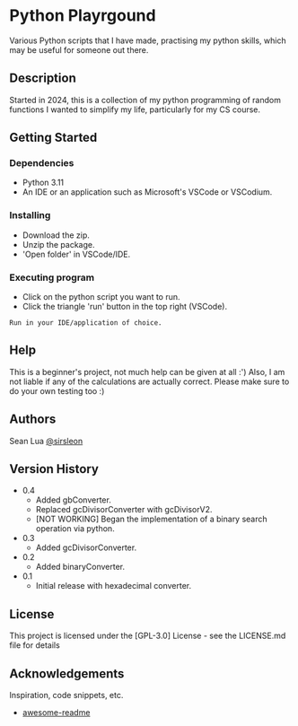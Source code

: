 # Python Playrgound
Various Python scripts that I have made, practising my python skills, which may be useful for someone out there.

## Description
Started in 2024, this is a collection of my python programming of random functions I wanted to simplify my life, particularly for my CS course.

## Getting Started

### Dependencies
* Python 3.11
* An IDE or an application such as Microsoft's VSCode or VSCodium.

### Installing

* Download the zip.
* Unzip the package.
* 'Open folder' in VSCode/IDE.

### Executing program

* Click on the python script you want to run.
* Click the triangle 'run' button in the top right (VSCode).

```
Run in your IDE/application of choice.
```

## Help

This is a beginner's project, not much help can be given at all :') Also, I am not liable if any of the calculations are actually correct. Please make sure to do your own testing too :)

## Authors

Sean Lua
[@sirsleon](https://github.com/sirsleon)

## Version History

* 0.4
    * Added gbConverter.
    * Replaced gcDivisorConverter with gcDivisorV2.
    * [NOT WORKING] Began the implementation of a binary search operation via python.
* 0.3
    * Added gcDivisorConverter.    
* 0.2
    * Added binaryConverter.
* 0.1
    * Initial release with hexadecimal converter.

## License

This project is licensed under the [GPL-3.0] License - see the LICENSE.md file for details

## Acknowledgements

Inspiration, code snippets, etc.
* [awesome-readme](https://github.com/matiassingers/awesome-readme)